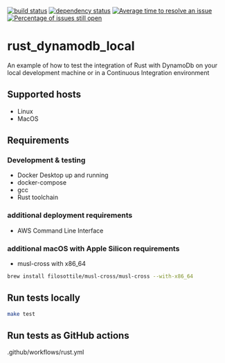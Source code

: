 [![build status](https://github.com/JaderDias/rust_dynamodb_local/workflows/Rust/badge.svg)](https://github.com/JaderDias/rust_dynamodb_local/actions?query=workflow%3ARust)
[![dependency status](https://deps.rs/repo/github/JaderDias/rust_dynamodb_local/status.svg)](https://deps.rs/repo/github/JaderDias/rust_dynamodb_local)
[![Average time to resolve an issue](http://isitmaintained.com/badge/resolution/JaderDias/rust_dynamodb_local.svg)](http://isitmaintained.com/project/JaderDias/rust_dynamodb_local "Average time to resolve an issue")
[![Percentage of issues still open](http://isitmaintained.com/badge/open/JaderDias/rust_dynamodb_local.svg)](http://isitmaintained.com/project/JaderDias/rust_dynamodb_local "Percentage of issues still open")
# rust_dynamodb_local
An example of how to test the integration of Rust with DynamoDb on your local development machine or in a Continuous Integration environment

## Supported hosts

* Linux
* MacOS

## Requirements

### Development & testing

* Docker Desktop up and running
* docker-compose
* gcc
* Rust toolchain

### additional deployment requirements

* AWS Command Line Interface

### additional macOS with Apple Silicon requirements

* musl-cross with x86_64
```bash
brew install filosottile/musl-cross/musl-cross --with-x86_64
```

## Run tests locally

```bash
make test
```

## Run tests as GitHub actions

.github/workflows/rust.yml
